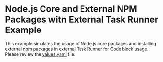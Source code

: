 # Node.js Core and External NPM Packages witn External Task Runner Example

This example simulates the usage of Node.js core packages and installing external npm packages in external Task Runner for Code block usage. Please review the [values.yaml](values.yaml) file.
